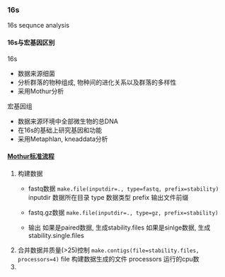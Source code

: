 ### 16s
 16s sequnce analysis

#### 16s与宏基因区别
16s
 * 数据来源细菌
 * 分析群落的物种组成, 物种间的进化关系以及群落的多样性
 * 采用Mothur分析

宏基因组
 * 数据来源环境中全部微生物的总DNA
 * 在16s的基础上研究基因和功能
 * 采用Metaphlan, kneaddata分析

#### [Mothur标准流程](https://mothur.org/wiki/miseq_sop/)
1. 构建数据
   * fastq数据
        ```make.file(inputdir=., type=fastq, prefix=stability)```
        inputdir 数据所在目录
        type 数据类型
        prefix 输出文件前缀

   * fastq.gz数据
        ```make.file(inputdir=., type=gz, prefix=stability)```

   * 输出
        如果是paired数据, 生成stability.files
        如果是sinlge数据, 生成stability.single.files
2. 合并数据并质量(>25)控制
   ```make.contigs(file=stability.files, processors=4)```
   file     构建数据生成的文件
   processors    运行的cpu数
3. 

